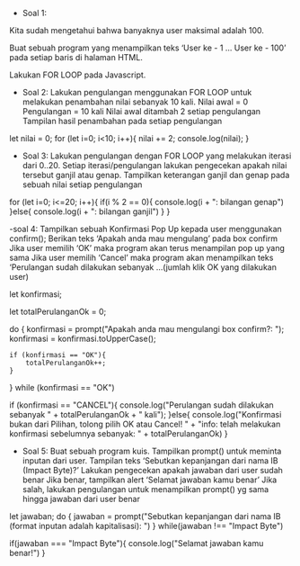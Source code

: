 - Soal 1:

Kita sudah mengetahui bahwa banyaknya user maksimal adalah 100.

Buat sebuah program yang menampilkan teks ‘User ke - 1 … User ke - 100’ pada setiap baris di halaman HTML.

Lakukan FOR LOOP pada Javascript.


<!DOCTYPE html>
<html lang="en">
<head>
    <meta charset="UTF-8">
    <meta name="viewport" content="width=device-width, initial-scale=1.0">
    <title>User List</title>
</head>
<body>

<script>
    // Loop untuk menampilkan teks pada halaman HTML
    for (let user = 1; user <= 100; user++) {
        document.write('User ke - ' + user + '<br>');
    }
</script>

</body>
</html>


- Soal 2:
Lakukan pengulangan menggunakan FOR LOOP untuk melakukan penambahan nilai sebanyak 10 kali.
Nilai awal = 0
Pengulangan = 10 kali
Nilai awal ditambah 2 setiap pengulangan
Tampilan hasil penambahan pada setiap pengulangan

let nilai = 0;
for (let i=0; i<10; i++){
    nilai += 2;
    console.log(nilai);
}

- Soal 3:
Lakukan pengulangan dengan FOR LOOP yang melakukan iterasi dari 0..20.
Setiap iterasi/pengulangan lakukan pengecekan apakah nilai tersebut ganjil atau genap.
Tampilkan keterangan ganjil dan genap pada sebuah nilai setiap pengulangan

for (let i=0; i<=20; i++){
    if(i % 2 == 0){
        console.log(i + ": bilangan genap")
    }else{
        console.log(i + ": bilangan ganjil")
    }
}

-soal 4:
Tampilkan sebuah Konfirmasi Pop Up kepada user menggunakan confirm();
Berikan teks ‘Apakah anda mau mengulang’ pada box confirm
Jika user memilih ‘OK’ maka program akan terus menampilan pop up yang sama
Jika user memilih ‘Cancel’ maka program akan menampilkan teks ‘Perulangan sudah dilakukan sebanyak …(jumlah klik OK yang dilakukan user)

let konfirmasi;

let totalPerulanganOk = 0;

do {
    konfirmasi = prompt("Apakah anda mau mengulangi box confirm?: ");
    konfirmasi = konfirmasi.toUpperCase();

    if (konfirmasi == "OK"){
        totalPerulanganOk++;
    }
}
while (konfirmasi == "OK")

if (konfirmasi == "CANCEL"){
    console.log("Perulangan sudah dilakukan sebanyak " + totalPerulanganOk + " kali");
}else{
    console.log("Konfirmasi bukan dari Pilihan, tolong pilih OK atau Cancel! " + "info: telah melakukan konfirmasi sebelumnya sebanyak: " + totalPerulanganOk)
}

- Soal 5:
Buat sebuah program kuis.
Tampilkan prompt() untuk meminta inputan dari user. Tampilan teks ‘Sebutkan kepanjangan dari nama IB (Impact Byte)?’
Lakukan pengecekan apakah jawaban dari user sudah benar
Jika benar, tampilkan alert ‘Selamat jawaban kamu benar’
Jika salah, lakukan pengulangan untuk menampilkan prompt() yg sama hingga jawaban dari user benar

let jawaban;
do {
    jawaban = prompt("Sebutkan kepanjangan dari nama IB (format inputan adalah kapitalisasi):  ")
}
while(jawaban !== "Impact Byte")

if(jawaban === "Impact Byte"){
    console.log("Selamat jawaban kamu benar!")
}
